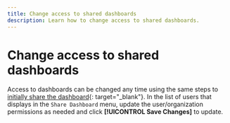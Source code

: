 ```yaml
---
title: Change access to shared dashboards
description: Learn how to change access to shared dashboards.
---
```

# Change access to shared dashboards

Access to dashboards can be changed any time using the same steps to [initially share the dashboard](../../data-user/dashboards/share-dashboard-with-users.md){: target="_blank"}. In the list of users that displays in the `Share Dashboard` menu, update the user/organization permissions as needed and click **[!UICONTROL Save Changes]** to update.
